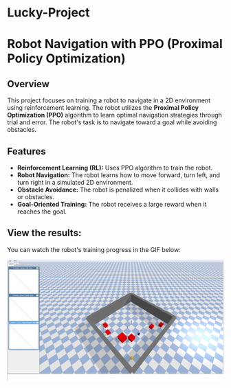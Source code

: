 # Lucky-Project
# Robot Navigation with PPO (Proximal Policy Optimization)

## Overview

This project focuses on training a robot to navigate in a 2D environment using reinforcement learning. The robot utilizes the **Proximal Policy Optimization (PPO)** algorithm to learn optimal navigation strategies through trial and error. The robot's task is to navigate toward a goal while avoiding obstacles.

## Features

- **Reinforcement Learning (RL):** Uses PPO algorithm to train the robot.
- **Robot Navigation:** The robot learns how to move forward, turn left, and turn right in a simulated 2D environment.
- **Obstacle Avoidance:** The robot is penalized when it collides with walls or obstacles.
- **Goal-Oriented Training:** The robot receives a large reward when it reaches the goal.

## View the results:

You can watch the robot's training progress in the GIF below:

![Robot Training GIF](Project/robottraining.gif)
